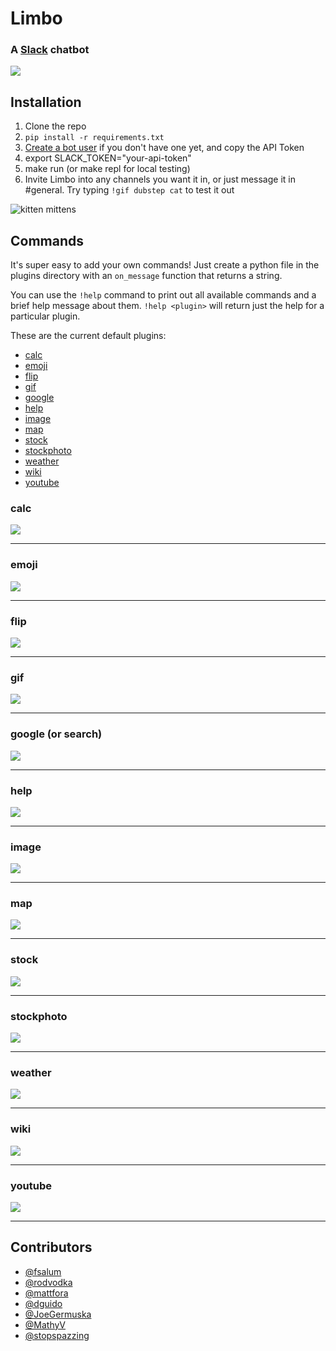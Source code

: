 # Limbo
### A [Slack](https://slack.com/) chatbot

![](https://travis-ci.org/llimllib/slask.svg?branch=master)

## Installation

1. Clone the repo
2. `pip install -r requirements.txt`
3. [Create a bot user](https://my.slack.com/services/new/bot) if you don't have one yet, and copy the API Token
4. export SLACK_TOKEN="your-api-token"
5. make run (or make repl for local testing)
6. Invite Limbo into any channels you want it in, or just message it in #general. Try typing `!gif dubstep cat` to test it out

![kitten mittens](http://i.imgur.com/xhmD6QO.png)

## Commands

It's super easy to add your own commands! Just create a python file in the plugins directory with an `on_message` function that returns a string.

You can use the `!help` command to print out all available commands and a brief help message about them. `!help <plugin>` will return just the help for a particular plugin.

These are the current default plugins:

* [calc](https://github.com/llimllib/limbo#calc)
* [emoji](https://github.com/llimllib/limbo#emoji)
* [flip](https://github.com/llimllib/limbo#flip)
* [gif](https://github.com/llimllib/limbo#gif)
* [google](https://github.com/llimllib/limbo#google-or-search)
* [help](https://github.com/llimllib/limbo#help)
* [image](https://github.com/llimllib/limbo#image)
* [map](https://github.com/llimllib/limbo#map)
* [stock](https://github.com/llimllib/limbo#stock)
* [stockphoto](https://github.com/llimllib/limbo#stockphoto)
* [weather](https://github.com/llimllib/limbo#weather)
* [wiki](https://github.com/llimllib/limbo#wiki)
* [youtube](https://github.com/llimllib/limbo#youtube)

### calc

![](https://raw.githubusercontent.com/llimllib/limbo/master/docs/calc.png)

---

### emoji

![](https://raw.githubusercontent.com/llimllib/limbo/master/docs/emoji.png)

---

### flip

![](https://raw.githubusercontent.com/llimllib/limbo/master/docs/flip.png)

---

### gif

![](https://raw.githubusercontent.com/llimllib/limbo/master/docs/gif.png)

---

### google (or search)

![](https://raw.githubusercontent.com/llimllib/limbo/master/docs/google.png)

---

### help

![](https://raw.githubusercontent.com/llimllib/limbo/master/docs/help.png)

---

### image

![](https://raw.githubusercontent.com/llimllib/limbo/master/docs/image.png)

---

### map

![](https://raw.githubusercontent.com/llimllib/limbo/master/docs/map.png)

---

### stock

![](https://raw.githubusercontent.com/llimllib/limbo/master/docs/stock.png)

---

### stockphoto

![](https://raw.githubusercontent.com/llimllib/limbo/master/docs/stockphoto.png)

---

### weather

![](https://raw.githubusercontent.com/llimllib/limbo/master/docs/weather.png)

---

### wiki

![](https://raw.githubusercontent.com/llimllib/limbo/master/docs/wiki.png)

---

### youtube

![](https://raw.githubusercontent.com/llimllib/limbo/master/docs/youtube.png)

---

## Contributors

* [@fsalum](https://github.com/fsalum)
* [@rodvodka](https://github.com/rodvodka)
* [@mattfora](https://github.com/mattfora)
* [@dguido](https://github.com/dguido)
* [@JoeGermuska](https://github.com/JoeGermuska)
* [@MathyV](https://github.com/MathyV)
* [@stopspazzing](https://github.com/stopspazzing)
